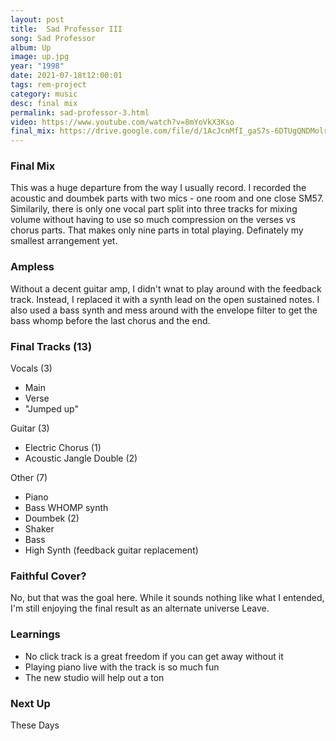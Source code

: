 ```yaml
---
layout: post
title:  Sad Professor III
song: Sad Professor
album: Up
image: up.jpg
year: "1998"
date: 2021-07-18t12:00:01
tags: rem-project
category: music
desc: final mix
permalink: sad-professor-3.html
video: https://www.youtube.com/watch?v=8mYoVkX3Kso
final_mix: https://drive.google.com/file/d/1AcJcnMfI_gaS7s-6DTUgQNDMolrXvvTi/view?usp=sharing
---
```


### Final Mix

This was a huge departure from the way I usually record.  I recorded the acoustic and doumbek parts with two mics - one room and one close SM57. Similarily, there is only one vocal part split into three tracks for mixing volume without having to use so much compression on the verses vs chorus parts. That makes only nine parts in total playing. Definately my smallest arrangement yet.

### Ampless

Without a decent guitar amp, I didn't wnat to play around with the feedback track. Instead, I replaced it with a synth lead on the open sustained notes. I also used a bass synth and mess around with the envelope filter to get the bass whomp before the last chorus and the end.

### Final Tracks (13)
Vocals (3)
- Main
- Verse
- "Jumped up"

Guitar (3)
- Electric Chorus (1)
- Acoustic Jangle Double (2)

Other (7)
- Piano
- Bass WHOMP synth
- Doumbek (2)
- Shaker
- Bass
- High Synth (feedback guitar replacement)

### Faithful Cover?
No, but that was the goal here. While it sounds nothing like what I entended, I'm still enjoying the final result as an alternate universe Leave.

### Learnings
- No click track is a great freedom if you can get away without it
- Playing piano live with the track is so much fun
- The new studio will help out a ton

### Next Up
These Days